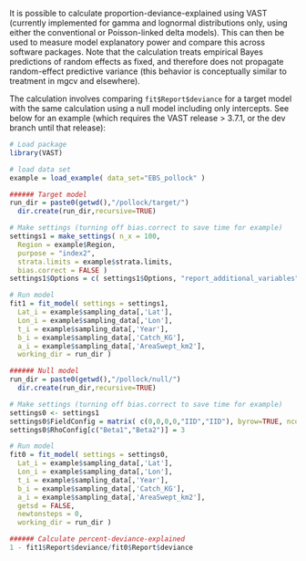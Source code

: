 It is possible to calculate proportion-deviance-explained using VAST (currently implemented for gamma and lognormal distributions only, using either the conventional or Poisson-linked delta models).  This can then be used to measure model explanatory power and compare this across software packages.  Note that the calculation treats empirical Bayes predictions of random effects as fixed, and therefore does not propagate random-effect predictive variance (this behavior is conceptually similar to treatment in mgcv and elsewhere).

The calculation involves comparing `fit$Report$deviance` for a target model with the same calculation using a null model including only intercepts.  See below for an example (which requires the VAST release > 3.7.1, or the dev branch until that release):

```R
# Load package
library(VAST)

# load data set
example = load_example( data_set="EBS_pollock" )

###### Target model
run_dir = paste0(getwd(),"/pollock/target/")
  dir.create(run_dir,recursive=TRUE)

# Make settings (turning off bias.correct to save time for example)
settings1 = make_settings( n_x = 100,
  Region = example$Region,
  purpose = "index2",
  strata.limits = example$strata.limits,
  bias.correct = FALSE )
settings1$Options = c( settings1$Options, "report_additional_variables"=TRUE )

# Run model
fit1 = fit_model( settings = settings1,
  Lat_i = example$sampling_data[,'Lat'],
  Lon_i = example$sampling_data[,'Lon'],
  t_i = example$sampling_data[,'Year'],
  b_i = example$sampling_data[,'Catch_KG'],
  a_i = example$sampling_data[,'AreaSwept_km2'],
  working_dir = run_dir )

###### Null model
run_dir = paste0(getwd(),"/pollock/null/")
  dir.create(run_dir,recursive=TRUE)

# Make settings (turning off bias.correct to save time for example)
settings0 <- settings1
settings0$FieldConfig = matrix( c(0,0,0,0,"IID","IID"), byrow=TRUE, ncol=2 )
settings0$RhoConfig[c("Beta1","Beta2")] = 3

# Run model
fit0 = fit_model( settings = settings0,
  Lat_i = example$sampling_data[,'Lat'],
  Lon_i = example$sampling_data[,'Lon'],
  t_i = example$sampling_data[,'Year'],
  b_i = example$sampling_data[,'Catch_KG'],
  a_i = example$sampling_data[,'AreaSwept_km2'],
  getsd = FALSE,
  newtonsteps = 0,
  working_dir = run_dir )

###### Calculate percent-deviance-explained
1 - fit1$Report$deviance/fit0$Report$deviance
``` 